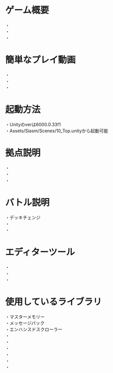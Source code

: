 # ゲーム概要
・  
・  
・  

# 簡単なプレイ動画
・  
・  
・  

# 起動方法
・Unityのverは6000.0.33f1  
・Assets/Siasm/Scenes/10_Top.unityから起動可能  

# 拠点説明
・  
・  
・  

# バトル説明
・デッキチェンジ  
・  
・  

# エディターツール
・  
・  
・  

# 使用しているライブラリ
・マスターメモリー  
・メッセージパック  
・エンハンスドスクローラー  
・  
・  
・  
・  
・  
・  


